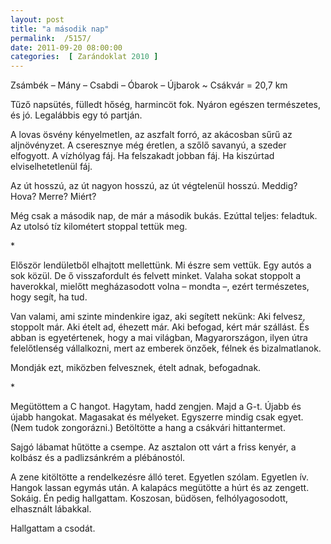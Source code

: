 ```yaml
---
layout: post
title: "a második nap"
permalink:  /5157/ 
date: 2011-09-20 08:00:00
categories:  [ Zarándoklat 2010 ] 
---
```

Zsámbék – Mány – Csabdi – Óbarok – Újbarok ~ Csákvár = 20,7 km



<!--break-->

Tűző napsütés, fülledt hőség, harmincöt fok. Nyáron egészen természetes, és jó. Legalábbis egy tó partján.

A lovas ösvény kényelmetlen, az aszfalt forró, az akácosban sűrű az aljnövényzet. A cseresznye még éretlen, a szőlő savanyú, a szeder elfogyott. A vízhólyag fáj. Ha felszakadt jobban fáj. Ha kiszúrtad elviselhetetlenül fáj.

Az út hosszú, az út nagyon hosszú, az út végtelenül hosszú. Meddig? Hova? Merre? Miért?

Még csak a második nap, de már a második bukás. Ezúttal teljes: feladtuk. Az utolsó tíz kilométert stoppal tettük meg.

<p >*</p>Először lendületből elhajtott mellettünk. Mi észre sem vettük. Egy autós a sok közül. De ő visszafordult és felvett minket. Valaha sokat stoppolt a haverokkal, mielőtt megházasodott volna – mondta –, ezért természetes, hogy segít, ha tud.

Van valami, ami szinte mindenkire igaz, aki segített nekünk: Aki felvesz, stoppolt már. Aki ételt ad, éhezett már. Aki befogad, kért már szállást. És abban is egyetértenek, hogy a mai világban, Magyarországon, ilyen útra felelőtlenség vállalkozni, mert az emberek önzőek, félnek és bizalmatlanok.

Mondják ezt, miközben felvesznek, ételt adnak, befogadnak.

<p >*</p>Megütöttem a C hangot. Hagytam, hadd zengjen. Majd a G-t. Újabb és újabb hangokat. Magasakat és mélyeket. Egyszerre mindig csak egyet. (Nem tudok zongorázni.) Betöltötte a hang a csákvári hittantermet.

Sajgó lábamat hűtötte a csempe. Az asztalon ott várt a friss kenyér, a kolbász és a padlizsánkrém a plébánostól.

A zene kitöltötte a rendelkezésre álló teret. Egyetlen szólam. Egyetlen ív. Hangok lassan egymás után. A kalapács megütötte a húrt és az zengett. Sokáig. Én pedig hallgattam. Koszosan, büdösen, felhólyagosodott, elhasznált lábakkal.

Hallgattam a csodát.

